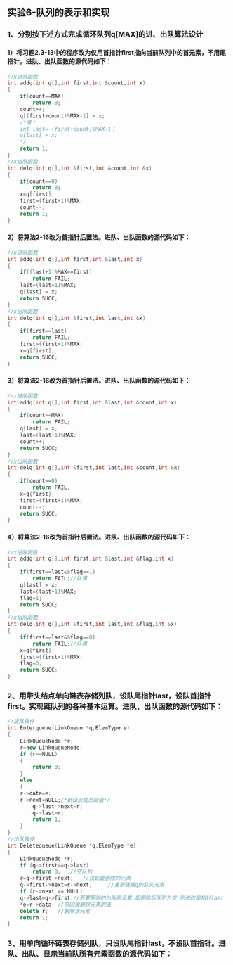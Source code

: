 ## 实验6-队列的表示和实现

### 1、分别按下述方式完成循环队列q[MAX]的进、出队算法设计
#### 1）将习题2.3-13中的程序改为仅用首指针first指向当前队列中的首元素，不用尾指针。进队、出队函数的源代码如下：

```cpp
//x进队函数
int addq(int q[],int first,int &count,int x)
{
    if(count==MAX)
        return 0;
	count++;
    q[(first+count)%MAX-1] = x;
    /*或：
    int last= (first+count)%MAX-1；
    q[last] = x;
    */
    return 1;
}
//x出队函数
int delq(int q[],int &first,int &count,int &x)
{
    if(count==0) 
        return 0;
    x=q[first];
    first=(first+1)%MAX;
    count--;
    return 1;
}
```

#### 2）将算法2-16改为首指针后置法。进队、出队函数的源代码如下：
```cpp
//x进队函数
int addq(int q[],int first,int &last,int x)
{
    if((last+1)%MAX==first)
        return FAIL;
    last=(last+1)%MAX;
    q[last] = x;
    return SUCC;
}
//x出队函数
int delq(int q[],int &first,int last,int &x)
{
    if(first==last) 
        return FAIL;
    first=(first+1)%MAX;
    x=q[first];
    return SUCC;
}
```
#### 3）将算法2-16改为首指针后置法。进队、出队函数的源代码如下：
```cpp
//x进队函数
int addq(int q[],int first,int &last,int &count,int x)
{
    if(count==MAX)
        return FAIL;
    q[last] = x;
    last=(last+1)%MAX;
    count++;
    return SUCC;
}
//x出队函数
int delq(int q[],int &first,int last,int &count,int &x)
{
    if(count==0) 
        return FAIL;
    x=q[first];
    first=(first+1)%MAX;
    count--;
    return SUCC;
}
```
#### 4）将算法2-16改为首指针后置法。进队、出队函数的源代码如下：
```cpp
//x进队函数
int addq(int q[],int first,int &last,int &flag,int x)
{
    if(first==last&&flag==1)
        return FAIL;//队满
    q[last] = x;
    last=(last+1)%MAX;
    flag=1;
    return SUCC;
}
//x出队函数
int delq(int q[],int &first,int last,int &flag,int &x)
{
    if(first==last&&flag==0) 
        return FAIL;//队满
    x=q[first];
    first=(first+1)%MAX;
    flag=0;
    return SUCC;
}
```

### 2、用带头结点单向链表存储列队，设队尾指针last，设队首指针first。实现链队列的各种基本运算。进队、出队函数的源代码如下：
```cpp
//进队操作
int Enterqueue(LinkQueue *q,ElemType e)
{
    LinkQueueNode *r;
    r=new LinkQueueNode;
    if (r==NULL)
    {
        return 0;
    }
    else
    {
	r->data=e;
	r->next=NULL;/*新结点成员赋值*/
        q->last->next=r;
        q->last=r;
        return 1;
    } 
}
//出队操作
int Deletequeue(LinkQueue *q,ElemType *e)
{
    LinkQueueNode *r;
    if (q->first==q->last)
    	return 0;	//空队列
    r=q->first->next;	//找到要删除的元素
    q->first->next=r->next;  	//重新链接q的队头元素
    if (r->next == NULL)    
	q->last=q->first;//若要删除的为队尾元素,即删除后队列为空,则修改尾指针last
    *e=r->data;	//带回被删除元素的值
    delete r; 	//删除该元素
    return 1;
}
```
### 3、用单向循环链表存储列队，只设队尾指针last，不设队首指针。进队、出队、显示当前队所有元素函数的源代码如下：
```cpp


```
